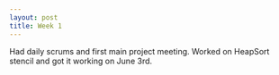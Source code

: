 ```yaml
---
layout: post
title: Week 1
---
```

Had daily scrums and first main project meeting. Worked on HeapSort stencil and got it working on June 3rd.
